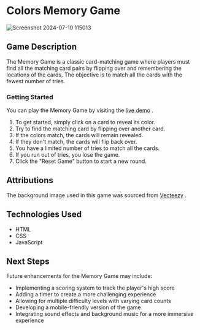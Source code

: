 # Colors Memory Game
![Screenshot 2024-07-10 115013](https://github.com/nourbahar/Memory-card-game/assets/96497876/0e46aa31-8ace-46db-b1ce-d62c4af8f0e0)


## Game Description
The Memory Game is a classic card-matching game where players must find all the matching card pairs by flipping over and remembering the locations of the cards. The objective is to match all the cards with the fewest number of tries.

### Getting Started
 You can play the Memory Game by visiting the [live demo](https://nourbahar.github.io/Memory-card-game/index.html) .

1. To get started, simply click on a card to reveal its color.
2. Try to find the matching card by flipping over another card. 
3. If the colors match, the cards will remain revealed. 
4. If they don't match, the cards will flip back over.
5. You have a limited number of tries to match all the cards. 
6. If you run out of tries, you lose the game.
7. Click the "Reset Game" button to start a new round.


## Attributions
The background image used in this game  was sourced from [Vecteezy](https://www.vecteezy.com/vector-art/27202364-vector-pastel-memphis-blog-banner-template) .

## Technologies Used
* HTML
* CSS
* JavaScript

## Next Steps
Future enhancements for the Memory Game may include:

* Implementing a scoring system to track the player's high score
* Adding a timer to create a more challenging experience
* Allowing for multiple difficulty levels with varying card counts
* Developing a mobile-friendly version of the game
* Integrating sound effects and background music for a more immersive experience
